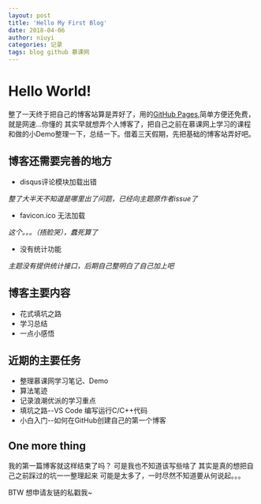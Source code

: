 ```yaml
---
layout: post
title: 'Hello My First Blog'
date: 2018-04-06
author: niuyi
categories: 记录
tags: blog github 慕课网
---
```


# Hello World!

整了一天终于把自己的博客站算是弄好了，用的[GitHub Pages](https://pages.github.com/),简单方便还免费，就是网速...你懂的
其实早就想弄个人博客了，把自己之前在慕课网上学习的课程和做的小Demo整理一下，总结一下。借着三天假期，先把基础的博客站弄好吧。

## 博客还需要完善的地方

* disqus评论模块加载出错

*整了大半天不知道是哪里出了问题，已经向主题原作者issue了*
* favicon.ico 无法加载

*这个。。。（捂脸哭），蠢死算了*
* 没有统计功能

*主题没有提供统计接口，后期自己整明白了自己加上吧*

## 博客主要内容
* 花式填坑之路
* 学习总结
* 一点小感悟

## 近期的主要任务
* 整理慕课网学习笔记、Demo
* 算法笔迹
* 记录浪潮优派的学习重点
* 填坑之路--VS Code 编写运行C/C++代码
* 小白入门--如何在GitHub创建自己的第一个博客

## One more thing 
我的第一篇博客就这样结束了吗？
可是我也不知道该写些啥了
其实是真的想把自己之前踩过的坑一一整理起来
可能是太多了，一时尽然不知道要从何说起。。。

BTW 想申请友链的私戳我~




